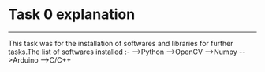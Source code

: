 # Task 0 explanation
_____________________
This task was for the installation of softwares and libraries for further tasks.The list of softwares installed :-
-->Python
   -->OpenCV
   -->Numpy
-->Arduino
-->C/C++
